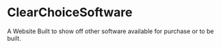 # ClearChoiceSoftware
A Website Built to show off other software available for purchase or to be built.
